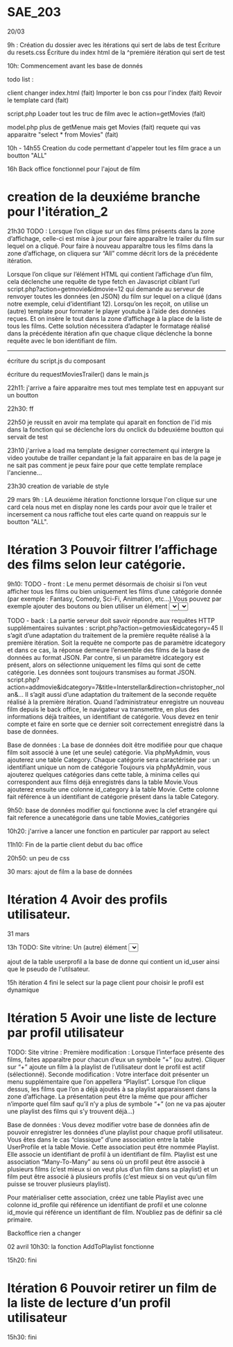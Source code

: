 # SAE_203

20/03

9h :
Création du dossier avec les itérations qui sert de labs de test
Écriture du resets.css
Écriture du index html de la ^premiére itération qui sert de test

10h:
Commencement avant les base de donnés

todo list :

client
changer index.html (fait)
Importer le bon css pour l'index (fait)
Revoir le template card (fait)

script.php
Loader tout les truc de film avec le action=getMovies (fait)

model.php
plus de getMenue mais get Movies (fait)
requete qui vas apparaitre "select \* from Movies" (fait)

10h - 14h55
Creation du code permettant d'appeler tout les film grace a un boutton "ALL"

16h
Back office fonctionnel pour l'ajout de film

# creation de la deuxiéme branche pour l'itération_2

21h30
TODO :
Lorsque l’on clique sur un des films présents dans la zone d’affichage, celle-ci est mise à jour pour faire apparaître le trailer du film sur lequel on a cliqué. Pour faire à nouveau apparaître tous les films dans la zone d’affichage, on cliquera sur “All” comme décrit lors de la précédente itération.

Lorsque l’on clique sur l’élément HTML qui contient l’affichage d’un film, cela déclenche une requête de type fetch en Javascript ciblant l’url script.php?action=getmovie&idmovie=12 qui demande au serveur de renvoyer toutes les données (en JSON) du film sur lequel on a cliqué (dans notre exemple, celui d’identifiant 12). Lorsqu’on les reçoit, on utilise un (autre) template pour formater le player youtube à l’aide des données reçues. Et on insère le tout dans la zone d’affichage à la place de la liste de tous les films. Cette solution nécessitera d’adapter le formatage réalisé dans la précédente itération afin que chaque clique déclenche la bonne requête avec le bon identifiant de film.

---

écriture du script.js du composant

écriture du requestMoviesTrailer() dans le main.js

22h11:
j'arrive a faire apparaitre mes tout mes template test en appuyant sur un boutton

22h30:
ff

22h50
je reussit en avoir ma template qui aparait en fonction de l'id mis dans la fonction qui se déclenche lors du onclick du bdeuxiéme boutton qui servait de test

23h10
j'arrive a load ma template designer correctement qui intergre la video youtube de trailler cepandant je la fait apparaire en bas de la page je ne sait pas comment je peux faire pour que cette template remplace l'ancienne...

23h30
creation de variable de style

29 mars
9h :
LA deuxiéme itération fonctionne lorsque l'on clique sur une card cela nous met en display none les cards pour avoir que le trailer et incersement ca nous raffiche tout eles carte quand on reappuis sur le boutton "ALL".

# Itération 3 Pouvoir filtrer l’affichage des films selon leur catégorie.

9h10:
TODO - front :
Le menu permet désormais de choisir si l’on veut afficher tous les films ou bien uniquement les films d’une catégorie donnée (par exemple : Fantasy, Comedy, Sci-Fi, Animation, etc…) Vous pouvez par exemple ajouter des boutons ou bien utiliser un élément <select> pour que votre menu ne soit pas dépendant du nombre de catégories. Cette solution vous est recommandée. L’option “All” fait partie des options de votre <select> si l’utilisateur ne souhaite pas filtrer. Et c’est l’option par défaut.

TODO - back :
La partie serveur doit savoir répondre aux requêtes HTTP supplémentaires suivantes :
script.php?action=getmovies&idcategory=45
Il s’agit d’une adaptation du traitement de la première requête réalisé à la première itération. Soit la requête ne comporte pas de paramètre idcategory et dans ce cas, la réponse demeure l’ensemble des films de la base de données au format JSON. Par contre, si un paramètre idcategory est présent, alors on sélectionne uniquement les films qui sont de cette catégorie. Les données sont toujours transmises au format JSON.
script.php?action=addmovie&idcategory=7&title=Interstellar&direction=christopher_nolan&...
Il s’agit aussi d’une adaptation du traitement de la seconde requête réalisé à la première itération. Quand l’administrateur enregistre un nouveau film depuis le back office, le navigateur va transmettre, en plus des informations déjà traitées, un identifiant de catégorie. Vous devez en tenir compte et faire en sorte que ce dernier soit correctement enregistré dans la base de données.

Base de données :
La base de données doit être modifiée pour que chaque film soit associé à une (et une seule) catégorie. Via phpMyAdmin, vous ajouterez une table Category. Chaque catégorie sera caractérisée par :
un identifiant unique
un nom de catégorie
Toujours via phpMyAdmin, vous ajouterez quelques catégories dans cette table, à minima celles qui correspondent aux films déjà enregistrés dans la table Movie.Vous ajouterez ensuite une colonne id_category à la table Movie. Cette colonne fait référence à un identifiant de catégorie présent dans la table Category.

9h50:
base de données modifier qui fonctionne avec la clef etrangére qui fait reference a unecatégorie dans une table Movies_catégories

10h20:
j'arrive a lancer une fonction en particuler par rapport au select

11h10:
Fin de la partie client
debut du bac office

20h50:
un peu de css

30 mars:
ajout de film a la base de données

# Itération 4 Avoir des profils utilisateur.

31 mars

13h
TODO:
Site vitrine:
Un (autre) élément <select> permet de choisir un des profils utilisateur présents dans la base de données. Le profil sélectionné sera le profil “actif” (voir itération 5).
backoffice:
Un second formulaire permet à l’administrateur d’ajouter un profil utilisateur à la base de données. Vous pouvez ajouter ce second formulaire sur la même page ou si vous préférez, sur une seconde. Dans ce dernier cas, vous prévoyez un petit menu de navigation basique (de simples liens <a>) pour aller d’un formulaire à un autre.

ajout de la table userprofil a la base de donne qui contient un id_user ainsi que le pseudo de l'utilsateur.

15h
itération 4 fini
le select sur la page client pour choisir le profil est dynamique

# Itération 5 Avoir une liste de lecture par profil utilisateur

TODO:
Site vitrine :
Première modification : Lorsque l’interface présente des films, faites apparaître pour chacun d’eux un symbole “+” (ou autre). Cliquer sur “+” ajoute un film à la playlist de l’utilisateur dont le profil est actif (sélectionné).
Seconde modification : Votre interface doit présenter un menu supplémentaire que l’on appellera “Playlist”. Lorsque l’on clique dessus, les films que l’on a déjà ajoutés à sa playlist apparaissent dans la zone d’affichage. La présentation peut être la même que pour afficher n’importe quel film sauf qu’il n’y a plus de symbole “+” (on ne va pas ajouter une playlist des films qui s’y trouvent déjà…)

Base de données :
Vous devez modifier votre base de données afin de pouvoir enregistrer les données d’une playlist pour chaque profil utilisateur. Vous êtes dans le cas “classique” d’une association entre la table UserProfile et la table Movie. Cette association peut être nommée Playlist. Elle associe un identifiant de profil à un identifiant de film. Playlist est une association “Many-To-Many” au sens où un profil peut être associé à plusieurs films (c’est mieux si on veut plus d’un film dans sa playlist) et un film peut être associé à plusieurs profils (c’est mieux si on veut qu’un film puisse se trouver plusieurs playlist).

Pour matérialiser cette association, créez une table Playlist avec une colonne id_profile qui référence un identifiant de profil et une colonne id_movie qui référence un identifiant de film. N’oubliez pas de définir sa clé primaire.

Backoffice rien a changer

02 avril
10h30:
la fonction AddToPlaylist fonctionne

15h20:
fini

# Itération 6 Pouvoir retirer un film de la liste de lecture d’un profil utilisateur

15h30:
fini
